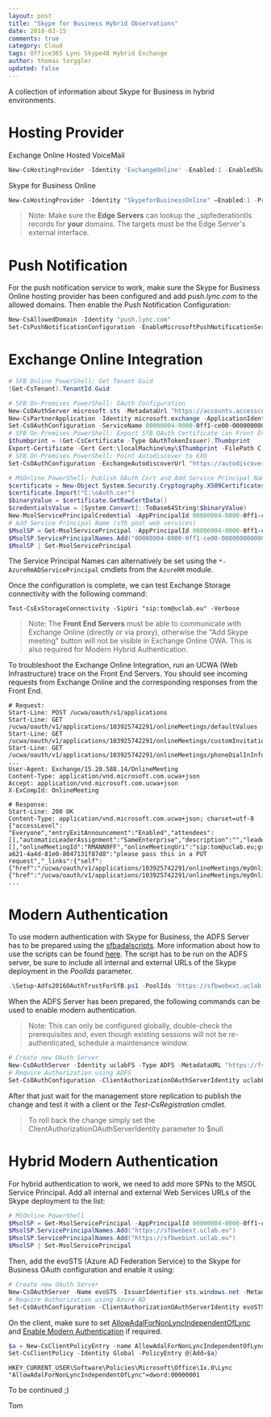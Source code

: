 ```yaml
---
layout: post
title: "Skype for Business Hybrid Observations"
date: 2018-03-15
comments: true
category: Cloud
tags: Office365 Lync Skype4B Hybrid Exchange
author: thomas torggler
updated: false
---
```


A collection of information about Skype for Business in hybrid environments.

<!-- more -->

# Hosting Provider

Exchange Online Hosted VoiceMail 

```powershell
New-CsHostingProvider -Identity 'ExchangeOnline' -Enabled:1 -EnabledSharedAddressSpace:1 -HostsOCSUsers:0 -ProxyFqdn "exap.um.outlook.com" -IsLocal:0 -VerificationLevel UseSourceVerification
```

Skype for Business Online

```powershell
New-CsHostingProvider -Identity "SkypeforBusinessOnline" –Enabled:1 -ProxyFQDN "sipfed.online.lync.com" – EnabledSharedAddressSpace:1 -VerificationLevel UseSourceVerification – HostsOCSUsers:1 -AutodiscoverUrl 'https://webdir.online.lync.com/Autodiscover/AutodiscoverService.svc/root'
```

> Note: Make sure the **Edge Servers** can lookup the \_sipfederationtls records for **your** domains. The targets must be the Edge Server's external interface. 

# Push Notification

For the push notification service to work, make sure the Skype for Business Online hosting provider has been configured and add _push.lync.com_ to the allowed domains. Then enable the Push Notification Configuration: 

```powershell
New-CsAllowedDomain -Identity "push.lync.com"
Set-CsPushNotificationConfiguration -EnableMicrosoftPushNotificationService $True – EnableApplePushNotificationService $True
```

# Exchange Online Integration

```powershell
# SFB Online PowerShell: Get Tenant Guid
(Get-CsTenant).TenantId.Guid

# SFB On-Premises PowerShell: OAuth Configuration
New-CsOAuthServer microsoft.sts -MetadataUrl "https://accounts.accesscontrol.windows.net/<GUID from above>/metadata/json/1"
New-CsPartnerApplication -Identity microsoft.exchange -ApplicationIdentifier 00000002-0000-0ff1-ce00-000000000000 -ApplicationTrustLevel Full -UseOAuthServer
Set-CsOAuthConfiguration -ServiceName 00000004-0000-0ff1-ce00-000000000000
# SFB On-Premises PowerShell: Export SfB OAuth Certificate (on Front End Server)
$thumbprint = (Get-CsCertificate -Type OAuthTokenIssuer).Thumbprint
Export-Certificate -Cert Cert:\localMachine\my\$Thumbprint -FilePath C:\oAuth.cer
# SFB On-Premises PowerShell: Point Autodiscover to EXO
Set-CsOAuthConfiguration -ExchangeAutodiscoverUrl "https://autodiscover-s.outlook.com/autodiscover/autodiscover.svc"

# MSOnline PowerShell: Publish OAuth Cert and Add Service Principal Name
$certificate = New-Object System.Security.Cryptography.X509Certificates.X509Certificate
$certificate.Import("C:\oAuth.cer")
$binaryValue = $certificate.GetRawCertData()
$credentialsValue = [System.Convert]::ToBase64String($binaryValue)
New-MsolServicePrincipalCredential -AppPrincipalId 00000004-0000-0ff1-ce00-000000000000 -Type Asymmetric -Usage Verify -Value $credentialsValue
# Add Service Principal Name (sfb pool web services)
$MsolSP = Get-MsolServicePrincipal -AppPrincipalId 00000004-0000-0ff1-ce00-000000000000
$MsolSP.ServicePrincipalNames.Add("00000004-0000-0ff1-ce00-000000000000/sfbwebext.uclab.eu")
$MsolSP | Set-MsolServicePrincipal
```

The Service Principal Names can alternatively be set using the `*-AzureRmADServicePrincipal` cmdlets from the `AzureRM` module.

Once the configuration is complete, we can test Exchange Storage connectivity with the following command: 

```
Test-CsExStorageConnectivity -SipUri "sip:tom@uclab.eu" -Verbose
```

> Note: The **Front End Servers** must be able to communicate with Exchange Online (directly or via proxy), otherwise the "Add Skype meeting" button will not be visible in Exchange Online OWA. This is also required for Modern Hybrid Authentication.

To troubleshoot the Exchange Online Integration, run an UCWA (Web Infrastructure) trace on the Front End Servers. You should see incoming requests from Exchange Online and the corresponding responses from the Front End.

```
# Request: 
Start-Line: POST /ucwa/oauth/v1/applications
Start-Line: GET /ucwa/oauth/v1/applications/103925742291/onlineMeetings/defaultValues
Start-Line: GET /ucwa/oauth/v1/applications/103925742291/onlineMeetings/customInvitation
Start-Line: GET /ucwa/oauth/v1/applications/103925742291/onlineMeetings/phoneDialInInformation
...
User-Agent: Exchange/15.20.588.14/OnlineMeeting
Content-Type: application/vnd.microsoft.com.ucwa+json
Accept: application/vnd.microsoft.com.ucwa+json
X-ExCompId: OnlineMeeting

# Response:
Start-Line: 200 OK
Content-Type: application/vnd.microsoft.com.ucwa+json; charset=utf-8
{"accessLevel": "Everyone","entryExitAnnouncement":"Enabled","attendees":[],"automaticLeaderAssignment":"SameEnterprise","description":"","leaders":[],"onlineMeetingId":"RMANN9FF","onlineMeetingUri":"sip:tom@uclab.eu;gruu;opaque=app:conf:focus:id:RMANN9FF","onlineMeetingRel":"myOnlineMeetings","organizerUri":"sip:tom@uclab.eu","conferenceId":"257150","phoneUserAdmission":"Enabled","lobbyBypassForPhoneUsers":"Disabled","subject":"","joinUrl":"https://meet.uclab.eu/tom/RMANN9FF","2c04865e-a621-4a4d-81e0-8047131f87d8":"please pass this in a PUT request","_links":{"self":{"href":"/ucwa/oauth/v1/applications/103925742291/onlineMeetings/myOnlineMeetings/RMANN9FF"},"onlineMeetingExtensions":{"href":"/ucwa/oauth/v1/applications/103925742291/onlineMeetings/myOnlineMeetings/RMANN9FF/extensions"}},"rel":"myOnlineMeeting","etag":"3055269905"}
...
```

# Modern Authentication

To use modern authentication with Skype for Business, the ADFS Server has to be prepared using the [sfbadalscripts](https://aka.ms/sfbadalscripts). More information about how to use the scripts can be found [here](https://technet.microsoft.com/en-us/library/mt710548.aspx?f=255&MSPPError=-2147217396). The script has to be run on the ADFS server, be sure to include all internal and external URLs of the Skype deployment in the _PoolIds_ parameter.

```powershell
.\Setup-Adfs2016OAuthTrustForSfB.ps1 -PoolIds 'https://sfbwebext.uclab.eu/','https://sfbwebint.uclab.eu/'
```

When the ADFS Server has been prepared, the following commands can be used to enable modern authentication.

> Note: This can only be configured globally, double-check the prerequisites and, even though existing sessions will not be re-authenticated, schedule a maintenance window.

```powershell
# Create new OAuth Server
New-CsOAuthServer -Identity uclabFS -Type ADFS -MetadataURL "https://fs.uclab.eu/FederationMetadata/2007-06/FederationMetadata.xml"
# Require Authorization using ADFS
Set-CsOAuthConfiguration -ClientAuthorizationOAuthServerIdentity uclabFS
```

After that just wait for the management store replication to publish the change and test it with a client or the _Test-CsRegistration_ cmdlet.

> To roll back the change simply set the ClientAuthorizationOAuthServerIdentity parameter to $null.


# Hybrid Modern Authentication

For hybrid authentication to work, we need to add more SPNs to the MSOL Service Principal. Add all internal and external Web Services URLs of the Skype deployment to the list:

```powershell
# MSOnline PowerShell
$MsolSP = Get-MsolServicePrincipal -AppPrincipalId 00000004-0000-0ff1-ce00-000000000000
$MsolSP.ServicePrincipalNames.Add("https://sfbwebext.uclab.eu")
$MsolSP.ServicePrincipalNames.Add("https://sfbwebint.uclab.eu")
$MsolSP | Set-MsolServicePrincipal
```

Then, add the evoSTS (Azure AD Federation Service) to the Skype for Business OAuth configuration and enable it using:

```powershell
# Create new OAuth Server
New-CsOAuthServer -Name evoSTS -IssuerIdentifier sts.windows.net -MetadataUrl "https://login.windows.net/common/FederationMetadata/2007-06/FederationMetadata.xml" -Type AzureAd -AcceptSecurityIdentifierInformation $True
# Require Authorization using Azure AD
Set-CsOAuthConfiguration -ClientAuthorizationOAuthServerIdentity evoSTS
```

On the client, make sure to set [AllowAdalForNonLyncIndependentOfLync](https://support.microsoft.com/en-us/help/3082803/info-about-the-allowadalfornonlyncindependentoflync-setting-in-skype-f) and [Enable Modern Authentication](https://support.office.com/en-us/article/enable-modern-authentication-for-office-2013-on-windows-devices-7dc1c01a-090f-4971-9677-f1b192d6c910) if required.

```powershell
$a = New-CsClientPolicyEntry -name AllowAdalForNonLyncIndependentOfLync -value "True"
Set-CsClientPolicy -Identity Global -PolicyEntry @{Add=$a} 
```

```
HKEY_CURRENT_USER\Software\Policies\Microsoft\Office\1x.0\Lync
"AllowAdalForNonLyncIndependentOfLync"=dword:00000001
```

To be continued ;) 

Tom